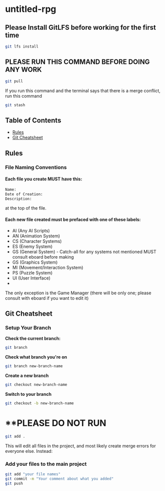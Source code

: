 # untitled-rpg

## **Please Install GitLFS before working for the first time**
   ```sh
   git lfs install
   ```

## **PLEASE RUN THIS COMMAND BEFORE DOING ANY WORK**
   ```sh
   git pull
   ```
   If you run this command and the terminal says that there is a merge conflict, run this command
   ```sh
   git stash
   ```

## Table of Contents
- [Rules](##Rules)
- [Git Cheatsheet](##Git-Cheatsheet)

## **Rules**

### **File Naming Conventions**

#### Each file you create **MUST** have this:
   ```sh
   Name:
   Date of Creation:
   Description:
   ```
at the top of the file.

#### Each new file created must be prefaced with one of these labels:
- AI (Any AI Scripts)
- AN (Animation System)
- CS (Character Systems)
- ES (Enemy System)
- GS (General System) - Catch-all for any systems not mentioned MUST consult eboard before making
- GS (Graphics System)
- MI (Movement/Interaction System)
- PS (Puzzle System)
- UI (User Interface)
- 
The only exception is the Game Manager (there will be only one; please consult with eboard if you want to edit it)

## **Git Cheatsheet**



### **Setup Your Branch**

**Check the current branch:**
   ```sh
   git branch
   ```
**Check what branch you're on**
   ```sh
   git branch new-branch-name
   ```
**Create a new branch**
   ```sh
   git checkout new-branch-name
   ```
**Switch to your branch**
   ```sh
   git checkout -b new-branch-name
   ```
# **PLEASE DO NOT RUN
   ```sh
   git add .
   ```
This will edit all files in the project, and most likely create merge errors for everyone else. Instead:

### Add your files to the main project
   ```sh
   git add "your file names"
   git commit -m "Your comment about what you added"
   git push
   ```
